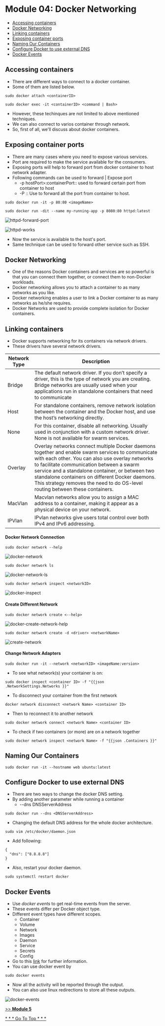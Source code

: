 # Module 04: Docker Networking
* [Accessing containers]()
* [Docker Networking]()
* [Linking containers]()
* [Exposing container ports]()
* [Naming Our Containers]()
* [Configure Docker to use external DNS]()
* [Docker Events]()

## Accessing containers
* There are different ways to connect to a docker container.
* Some of them are listed below.
```
sudo docker attach <containerID>
```
```
sudo docker exec -it <containerID> <command | Bash>
```
* However, these techinques are not limited to above mentioned techniques. 
* We can also connect to varios container through network. 
* So, first of all, we'll discuss about docker containers.

## Exposing container ports
* There are many cases where you need to expose various services.
* Port are required to make the service available for the consumers.
* Exposing ports will help to forward port from docker container to host network adapter.
* Following commands can be used to forward | Expose port
  - -p hostPort>:containerPort:: used to forward certain port from container to host
  - -P :: Use to forward all the port from container to host.
```
sudo docker run -it -p 80:80 <imageName>
```
```
sudo docker run -dit --name my-running-app -p 8080:80 httpd:latest
```
![httpd-forward-port](img/httpd-forward-port.png)

![httpd-works](img/httpd-working-test.png)

* Now the service is available to the host's port.
* Same technique can be used to forward other service such as SSH.

## Docker Networking
* One of the reasons Docker containers and services are so powerful is that you can connect them together, or connect them to non-Docker workloads.
* Docker networking allows you to attach a container to as many networks as you like. 
* Docker networking enables a user to link a Docker container to as many networks as he/she requires. 
* Docker Networks are used to provide complete isolation for Docker containers.


## Linking containers
* Docker supports networking for its containers via network drivers. 
* These drivers have several network drivers.

| Network Type | Description |
|---|---|
| Bridge | The default network driver.  If you don’t specify a driver, this is the type of network you are creating. Bridge networks are usually used when your applications run in standalone containers that need to communicate |
| Host | For standalone containers, remove network isolation between the container and the Docker host, and use the host’s networking directly. |
| None | For this container, disable all networking. Usually used in conjunction with a custom network driver. None is not available for swarm services. |
| Overlay | Overlay networks connect multiple Docker daemons together and enable swarm services to communicate with each other. You can also use overlay networks to facilitate communication between a swarm service and a standalone container, or between two standalone containers on different Docker daemons. This strategy removes the need to do OS-level routing between these containers. |
| MacVlan | Macvlan networks allow you to assign a MAC address to a container, making it appear as a physical device on your network. |
| IPVlan | IPvlan networks give users total control over both IPv4 and IPv6 addressing. |


#### Docker Network Connection
```
sudo docker network --help
```
![docker-network](img/docker-network-help.png)

```
sudo docker network ls
```
![docker-network-ls](img/docker-network-ls.png)

```
sudo docker network inspect <networkID>
```
![docker-inspect](img/docker-network-inspect.png)

#### Create Different Network
```
sudo docker network create <--help> 
```
![docker-create-network-help](img/docker-network-create-help.png)

```
sudo docker network create -d <driver> <networkName>
```
![create-network](img/create-network.png)

#### Change Network Adapters
```
sudo docker run -it --network <networkID> <imageName:version>
```
* To see what network(s) your container is on:
```
sudo docker inspect <container ID> -f "{{json .NetworkSettings.Networks }}"
```
* To disconnect your container from the first network
```
docker network disconnect <network Name> <container ID>
```
* Then to reconnect it to another network
```
sudo docker network connect <network Name> <container ID>
```
* To check if two containers (or more) are on a network together
```
sudo docker network inspect <network Name> -f "{{json .Containers }}"
```

## Naming Our Containers
```
sudo docker run -it --hostname web ubuntu:latest
```

## Configure Docker to use external DNS
* There are two ways to change the docker DNS setting.
* By adding another parameter while running a container
  - --dns DNSServerAddress
```
sudo docker run --dns <DNSServerAddress>
```
* Changing the default DNS address for the whole docker architecture.
```
sudo vim /etc/docker/daemon.json
```
* Add following:
```
{
  "dns": ["8.8.8.8"]
}
```
* Also, restart your docker daemon.
```
sudo systemctl restart docker
```
## Docker Events
* Use *docker events* to get real-time events from the server. 
* These events differ per Docker object type.
* Different event types have different scopes. 
  * Container
  * Volume
  * Network
  * Images
  * Daemon
  * Service
  * Secrets
  * Config
* Go to this [link](https://docs.docker.com/engine/reference/commandline/events/) for further information.
* You can use docker event by
```
sudo docker events
```
* Now all the activity will be reported through the output.
* You can also use linux redirections to store all these outputs.

![docker-events](img/docker-events.png)


[>> **Module 5**]()

[* * * Go To Top * * * ]()
